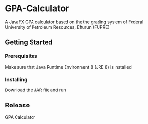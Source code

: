 # GPA-Calculator

A JavaFX GPA calculator based on the
the grading system of Federal University of
Petroleum Resources, Effurun (FUPRE)

## Getting Started

### Prerequisites

Make sure that Java Runtime Environment 8 (JRE 8) is installed

### Installing

Download the JAR file and run

## Release

<a src ="https://github.com/Osas-Solo/GPA-Calculator/releases/download/v1.2.0/GPA.Calculator.1.2.0.jar">GPA Calculator</a>
